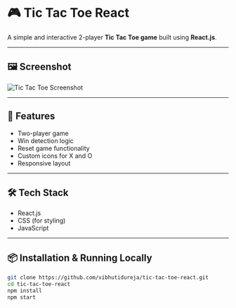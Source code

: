 # 🎮 Tic Tac Toe React

A simple and interactive 2-player **Tic Tac Toe game** built using **React.js**.

---

## 🖼️ Screenshot

![Tic Tac Toe Screenshot](https://github.com/user-attachments/assets/7be9ee69-3da7-4dfb-b510-52a3b747c210)

---

## 🚀 Features

- Two-player game
- Win detection logic
- Reset game functionality
- Custom icons for X and O
- Responsive layout

---

## 🛠️ Tech Stack

- React.js
- CSS (for styling)
- JavaScript

---

## 📦 Installation & Running Locally

```bash
git clone https://github.com/vibhutidureja/tic-tac-toe-react.git
cd tic-tac-toe-react
npm install
npm start
